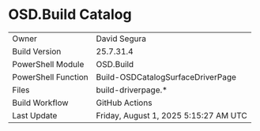 ﻿# OSD.Build Catalog

| | |
|-|-|
| Owner | David Segura |
| Build Version | 25.7.31.4 |
| PowerShell Module | OSD.Build |
| PowerShell Function | Build-OSDCatalogSurfaceDriverPage |
| Files | build-driverpage.* |
| Build Workflow | GitHub Actions |
| Last Update | Friday, August 1, 2025 5:15:27 AM UTC |
